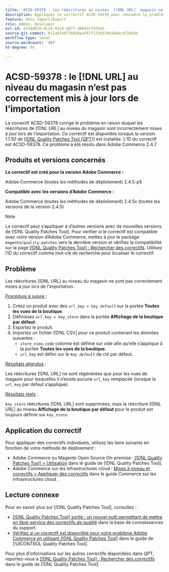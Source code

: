 ```yaml
---
title: 'ACSD-59378 : les réécritures au niveau  [!DNL URL]  magasin ne sont pas correctement mises à jour lors de l’importation'
description: Appliquez le correctif ACSD-59378 pour résoudre le problème d’Adobe Commerce en raison duquel les réécritures au niveau  [!DNL URL]  magasin sont incorrectement mises à jour lors de l’importation.
feature: Data Import/Export
role: Admin, Developer
exl-id: dc54d810-dcc6-42c6-a877-d00d3cf4f9a5
source-git-commit: 011a6f46f76029eaf67f172b576e58dac9710a3d
workflow-type: tm+mt
source-wordcount: '367'
ht-degree: 0%

---
```


# ACSD-59378 : le [!DNL URL] au niveau du magasin n’est pas correctement mis à jour lors de l’importation

Le correctif ACSD-59378 corrige le problème en raison duquel les réécritures de [!DNL URL] au niveau du magasin sont incorrectement mises à jour lors de l’importation. Ce correctif est disponible lorsque la version 1.1.50 de [[!DNL Quality Patches Tool (QPT)]](https://experienceleague.adobe.com/fr/docs/commerce-operations/tools/quality-patches-tool/quality-patches-tool-to-self-serve-quality-patches) est installée. L’ID du correctif est ACSD-59378. Ce problème a été résolu dans Adobe Commerce 2.4.7.

## Produits et versions concernés

**Le correctif est créé pour la version Adobe Commerce :**

Adobe Commerce (toutes les méthodes de déploiement) 2.4.5-p5

**Compatible avec les versions d’Adobe Commerce :**

Adobe Commerce (toutes les méthodes de déploiement) 2.4.5x (toutes les versions de la version 2.4.5)

>[!NOTE]
>
>Le correctif peut s’appliquer à d’autres versions avec de nouvelles versions de [!DNL Quality Patches Tool]. Pour vérifier si le correctif est compatible avec votre version d’Adobe Commerce, mettez à jour le package `magento/quality-patches` vers la dernière version et vérifiez la compatibilité sur la page [[!DNL Quality Patches Tool] : Rechercher des correctifs](https://experienceleague.adobe.com/tools/commerce-quality-patches/index.html?lang=fr). Utilisez l’ID du correctif comme mot-clé de recherche pour localiser le correctif.

## Problème

Les réécritures [!DNL URL] au niveau du magasin ne sont pas correctement mises à jour lors de l’importation.

<u>Procédure à suivre </u> :

1. Créez un produit avec des `url_key = key_default` sur la portée **Toutes les vues de la boutique**.
1. Définissez `url_key = key_store` dans la portée **Affichage de la boutique par défaut**.
1. Exportez le produit.
1. Importez un fichier [!DNL CSV] pour ce produit contenant les données suivantes :
   * `store_view_code` colonne est définie sur *vide* afin qu’elle s’applique à la portée **Toutes les vues de la boutique**.
   * `url_key` est défini sur le *`key_default`* de clé par défaut.

<u>Résultats attendus</u> :

Les réécritures [!DNL URL] ne sont régénérées que pour les vues de magasin pour lesquelles il n’existe aucune `url_key` remplacée (lorsque la `url_key` par défaut s’applique).

<u>Résultats réels</u> :

`key_store` réécritures [!DNL URL] sont supprimées, mais la réécriture [!DNL URL] au niveau **Affichage de la boutique par défaut** pour le produit est toujours définie sur *`key_store`*.

## Application du correctif

Pour appliquer des correctifs individuels, utilisez les liens suivants en fonction de votre méthode de déploiement :

* Adobe Commerce ou Magento Open Source On-premise : [[!DNL Quality Patches Tool] > Utilisation](/help/tools/quality-patches-tool/usage.md) dans le guide de [!DNL Quality Patches Tool].
* Adobe Commerce sur les infrastructures cloud : [Mises à niveau et correctifs > Appliquer des correctifs](https://experienceleague.adobe.com/docs/commerce-cloud-service/user-guide/develop/upgrade/apply-patches.html?lang=fr) dans le guide Commerce sur les infrastructures cloud .

## Lecture connexe

Pour en savoir plus sur [!DNL Quality Patches Tool], consultez :

* [[!DNL Quality Patches Tool] sortie : un nouvel outil permettant de mettre en libre-service des correctifs de qualité](https://experienceleague.adobe.com/fr/docs/commerce-operations/tools/quality-patches-tool/quality-patches-tool-to-self-serve-quality-patches) dans la base de connaissances du support.
* [Vérifiez si un correctif est disponible pour votre problème Adobe Commerce en utilisant [!DNL Quality Patches Tool]](/help/tools/quality-patches-tool/patches-available-in-qpt/check-patch-for-magento-issue-with-magento-quality-patches.md) dans le guide de [!UICONTROL Quality Patches Tool].


Pour plus d’informations sur les autres correctifs disponibles dans QPT, reportez-vous à [[!DNL Quality Patches Tool] : Rechercher des correctifs](https://experienceleague.adobe.com/tools/commerce-quality-patches/index.html?lang=fr) dans le guide de [!DNL Quality Patches Tool].
